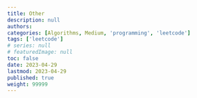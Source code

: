 ```yaml
---
title: Other
description: null
authors:
categories: [Algorithms, Medium, 'programming', 'leetcode']
tags: ['leetcode']
# series: null
# featuredImage: null
toc: false
date: 2023-04-29
lastmod: 2023-04-29
published: true
weight: 99999
---
```

